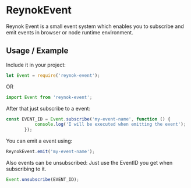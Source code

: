 # ReynokEvent

Reynok Event is a small event system which enables you to subscribe and emit events in browser or node runtime environment.

## Usage / Example

Include it in your project:
```javascript
let Event = require('reynok-event');
```

OR

```javascript
import Event from 'reynok-event';
```


After that just subscribe to a event:
```javascript
const EVENT_ID = Event.subscribe('my-event-name', function () {
           console.log('I will be executed when emitting the event');
       });
```

You can emit a event using:
```javascript
ReynokEvent.emit('my-event-name');
```

Also events can be unsubscribed:
Just use the EventID you get when subscribing to it.
```javascript
Event.unsubscribe(EVENT_ID);
```
